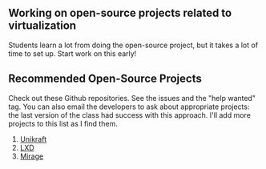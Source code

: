 ## Working on open-source projects related to virtualization

Students learn a lot from doing the open-source project, but it takes
a lot of time to set up. Start work on this early!

## Recommended Open-Source Projects

Check out these Github repositories. See the issues and the "help
wanted" tag. You can also email the developers to ask about
appropriate projects: the last version of the class had success with
this approach. I'll add more projects to this list as I find them.
    
1. [Unikraft](https://github.com/unikraft/unikraft)
2. [LXD](https://github.com/lxc/lxd)
3. [Mirage](https://github.com/mirage/mirage)
